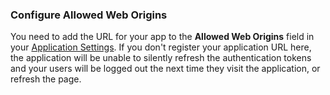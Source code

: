 <!-- markdownlint-disable MD002 MD041 -->

### Configure Allowed Web Origins

You need to add the URL for your app to the **Allowed Web Origins** field in your [Application Settings](${manage_url}/#/applications/${account.clientId}/settings). If you don't register your application URL here, the application will be unable to silently refresh the authentication tokens and your users will be logged out the next time they visit the application, or refresh the page.
